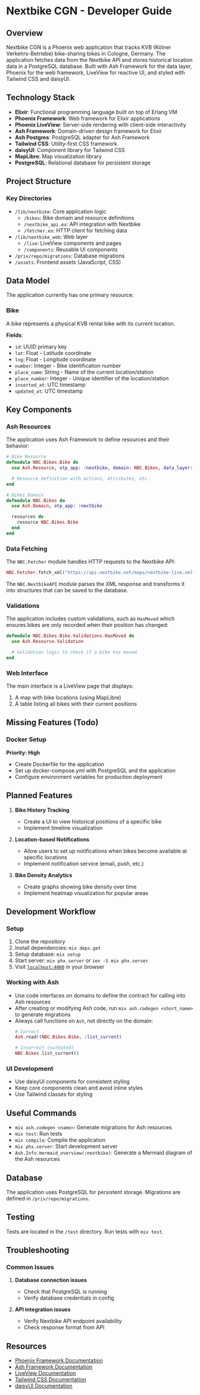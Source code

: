 # Nextbike CGN - Developer Guide

## Overview

Nextbike CGN is a Phoenix web application that tracks KVB (Kölner Verkehrs-Betriebe) bike-sharing bikes in Cologne, Germany. The application fetches data from the Nextbike API and stores historical location data in a PostgreSQL database. Built with Ash Framework for the data layer, Phoenix for the web framework, LiveView for reactive UI, and styled with Tailwind CSS and daisyUI.

## Technology Stack

- **Elixir**: Functional programming language built on top of Erlang VM
- **Phoenix Framework**: Web framework for Elixir applications
- **Phoenix LiveView**: Server-side rendering with client-side interactivity
- **Ash Framework**: Domain-driven design framework for Elixir
- **Ash Postgres**: PostgreSQL adapter for Ash Framework
- **Tailwind CSS**: Utility-first CSS framework
- **daisyUI**: Component library for Tailwind CSS
- **MapLibre**: Map visualization library
- **PostgreSQL**: Relational database for persistent storage

## Project Structure

### Key Directories

- `/lib/nextbike`: Core application logic
  - `/bikes`: Bike domain and resource definitions
  - `/nextbike_api.ex`: API integration with Nextbike
  - `/fetcher.ex`: HTTP client for fetching data
- `/lib/nextbike_web`: Web layer
  - `/live`: LiveView components and pages
  - `/components`: Reusable UI components
- `/priv/repo/migrations`: Database migrations
- `/assets`: Frontend assets (JavaScript, CSS)

## Data Model

The application currently has one primary resource:

### Bike

A bike represents a physical KVB rental bike with its current location.

**Fields**:
- `id`: UUID primary key
- `lat`: Float - Latitude coordinate
- `lng`: Float - Longitude coordinate
- `number`: Integer - Bike identification number
- `place_name`: String - Name of the current location/station
- `place_number`: Integer - Unique identifier of the location/station
- `inserted_at`: UTC timestamp
- `updated_at`: UTC timestamp

## Key Components

### Ash Resources

The application uses Ash Framework to define resources and their behavior:

```elixir
# Bike Resource
defmodule NBC.Bikes.Bike do
  use Ash.Resource, otp_app: :nextbike, domain: NBC.Bikes, data_layer: AshPostgres.DataLayer

  # Resource definition with actions, attributes, etc.
end

# Bikes Domain
defmodule NBC.Bikes do
  use Ash.Domain, otp_app: :nextbike

  resources do
    resource NBC.Bikes.Bike
  end
end
```

### Data Fetching

The `NBC.Fetcher` module handles HTTP requests to the Nextbike API:

```elixir
NBC.Fetcher.fetch_xml("https://api.nextbike.net/maps/nextbike-live.xml", city: 14)
```

The `NBC.NextbikeAPI` module parses the XML response and transforms it into structures that can be saved to the database.

### Validations

The application includes custom validations, such as `HasMoved` which ensures bikes are only recorded when their position has changed:

```elixir
defmodule NBC.Bikes.Bike.Validations.HasMoved do
  use Ash.Resource.Validation

  # Validation logic to check if a bike has moved
end
```

### Web Interface

The main interface is a LiveView page that displays:
1. A map with bike locations (using MapLibre)
2. A table listing all bikes with their current positions

## Missing Features (Todo)

### Docker Setup

**Priority: High**
- Create Dockerfile for the application
- Set up docker-compose.yml with PostgreSQL and the application
- Configure environment variables for production deployment

## Planned Features

1. **Bike History Tracking**
   - Create a UI to view historical positions of a specific bike
   - Implement timeline visualization

2. **Location-based Notifications**
   - Allow users to set up notifications when bikes become available at specific locations
   - Implement notification service (email, push, etc.)

3. **Bike Density Analytics**
   - Create graphs showing bike density over time
   - Implement heatmap visualization for popular areas

## Development Workflow

### Setup

1. Clone the repository
2. Install dependencies: `mix deps.get`
3. Setup database: `mix setup`
4. Start server: `mix phx.server` or `iex -S mix phx.server`
5. Visit [`localhost:4000`](http://localhost:4000) in your browser

### Working with Ash

- Use code interfaces on domains to define the contract for calling into Ash resources
- After creating or modifying Ash code, run `mix ash.codegen <short_name>` to generate migrations
- Always call functions on `Ash`, not directly on the domain:
  ```elixir
  # Correct
  Ash.read!(NBC.Bikes.Bike, :list_current)

  # Incorrect (outdated)
  NBC.Bikes.list_current()
  ```

### UI Development

- Use daisyUI components for consistent styling
- Keep core components clean and avoid inline styles
- Use Tailwind classes for styling

## Useful Commands

- `mix ash.codegen <name>`: Generate migrations for Ash resources
- `mix test`: Run tests
- `mix compile`: Compile the application
- `mix phx.server`: Start development server
- `Ash.Info.mermaid_overview(:nextbike)`: Generate a Mermaid diagram of the Ash resources

## Database

The application uses PostgreSQL for persistent storage. Migrations are defined in `/priv/repo/migrations`.

## Testing

Tests are located in the `/test` directory. Run tests with `mix test`.

## Troubleshooting

### Common Issues

1. **Database connection issues**
   - Check that PostgreSQL is running
   - Verify database credentials in config

2. **API integration issues**
   - Verify Nextbike API endpoint availability
   - Check response format from API

## Resources

- [Phoenix Framework Documentation](https://hexdocs.pm/phoenix)
- [Ash Framework Documentation](https://hexdocs.pm/ash)
- [LiveView Documentation](https://hexdocs.pm/phoenix_live_view)
- [Tailwind CSS Documentation](https://tailwindcss.com/docs)
- [daisyUI Documentation](https://daisyui.com/docs)

